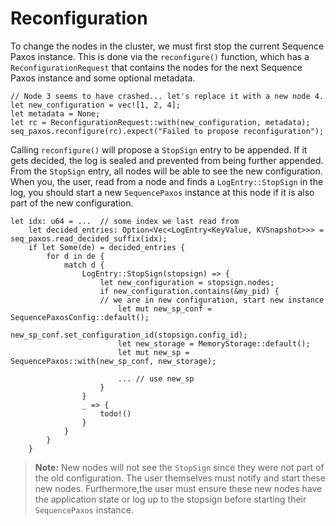 # Reconfiguration
To change the nodes in the cluster, we must first stop the current Sequence Paxos instance. This is done via the `reconfigure()` function, which has a `ReconfigurationRequest` that contains the nodes for the next Sequence Paxos instance and some optional metadata.

```rust,edition2018,no_run,noplaypen
// Node 3 seems to have crashed... let's replace it with a new node 4.
let new_configuration = vec![1, 2, 4];
let metadata = None;
let rc = ReconfigurationRequest::with(new_configuration, metadata);
seq_paxos.reconfigure(rc).expect("Failed to propose reconfiguration");
```

Calling ``reconfigure()`` will propose a `StopSign` entry to be appended. If it gets decided, the log is sealed and prevented from being further appended. From the `StopSign` entry, all nodes will be able to see the new configuration. When you, the user, read from a node and finds a `LogEntry::StopSign` in the log, you should start a new `SequencePaxos` instance at this node if it is also part of the new configuration.

```rust,edition2018,no_run,noplaypen
let idx: u64 = ...  // some index we last read from
    let decided_entries: Option<Vec<LogEntry<KeyValue, KVSnapshot>>> = seq_paxos.read_decided_suffix(idx);
    if let Some(de) = decided_entries {
        for d in de {
            match d {
                LogEntry::StopSign(stopsign) => {
                    let new_configuration = stopsign.nodes;
                    if new_configuration.contains(&my_pid) {
                    // we are in new configuration, start new instance
                        let mut new_sp_conf = SequencePaxosConfig::default();
                        new_sp_conf.set_configuration_id(stopsign.config_id);
                        let new_storage = MemoryStorage::default();
                        let mut new_sp = SequencePaxos::with(new_sp_conf, new_storage);
                        
                        ... // use new_sp
                    }
                }
                _ => {
                    todo!()
                }
            }
        }
    }
```

> **Note:** New nodes will not see the `StopSign` since they were not part of the old configuration. The user themselves must notify and start these new nodes. Furthermore,the user must ensure these new nodes have the application state or log up to the stopsign before starting their `SequencePaxos` instance.